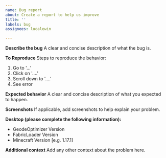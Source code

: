 ```yaml
---
name: Bug report
about: Create a report to help us improve
title: ''
labels: bug
assignees: lucalewin

---
```


**Describe the bug**
A clear and concise description of what the bug is.

**To Reproduce**
Steps to reproduce the behavior:
1. Go to '...'
2. Click on '....'
3. Scroll down to '....'
4. See error

**Expected behavior**
A clear and concise description of what you expected to happen.

**Screenshots**
If applicable, add screenshots to help explain your problem.

**Desktop (please complete the following information):**
 - GeodeOptimizer Version
 - FabricLoader Version
 - Minecraft Version [e.g. 1.17.1]


**Additional context**
Add any other context about the problem here.
